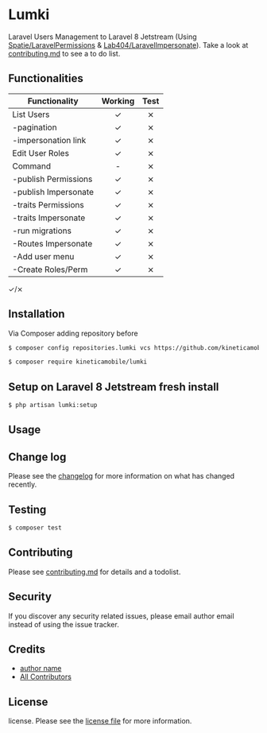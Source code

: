 # Lumki

Laravel Users Management to Laravel 8 Jetstream (Using [Spatie/LaravelPermissions](https://github.com/spatie/laravel-permission) & [Lab404/LaravelImpersonate]([changelog.md](https://github.com/404labfr/laravel-impersonate))). Take a look at [contributing.md](contributing.md) to see a to do list.

## Functionalities

| Functionality         | Working | Test  |
| --------------------- |:-------------:|:-----:|
| List Users            | ✓       | ⨯     |
| -pagination           | ✓       | ⨯     |
| -impersonation link   | ✓       | ⨯     |
| Edit User Roles       | ✓       | ⨯     |
| Command               | -       | ⨯     |
| -publish Permissions  | ✓       | ⨯     |
| -publish Impersonate  | ✓       | ⨯     |
| -traits Permissions   | ✓       | ⨯     |
| -traits Impersonate   | ✓       | ⨯     |
| -run migrations       | ✓       | ⨯     |
| -Routes Impersonate   | ✓       | ⨯     |
| -Add user menu        | ✓       | ⨯     |
| -Create Roles/Perm    | ✓       | ⨯     |

✓/⨯

## Installation

Via Composer adding repository before

``` bash
$ composer config repositories.lumki vcs https://github.com/kineticamobile/lumki
```

``` bash
$ composer require kineticamobile/lumki
```

## Setup on Laravel 8 Jetstream fresh install

``` bash
$ php artisan lumki:setup
```

## Usage

## Change log

Please see the [changelog](changelog.md) for more information on what has changed recently.

## Testing

``` bash
$ composer test
```

## Contributing

Please see [contributing.md](contributing.md) for details and a todolist.

## Security

If you discover any security related issues, please email author email instead of using the issue tracker.

## Credits

- [author name][link-author]
- [All Contributors][link-contributors]

## License

license. Please see the [license file](license.md) for more information.

[ico-version]: https://img.shields.io/packagist/v/kineticamobile/lumki.svg?style=flat-square
[ico-downloads]: https://img.shields.io/packagist/dt/kineticamobile/lumki.svg?style=flat-square
[ico-travis]: https://img.shields.io/travis/kineticamobile/lumki/master.svg?style=flat-square
[ico-styleci]: https://styleci.io/repos/12345678/shield

[link-packagist]: https://packagist.org/packages/kineticamobile/lumki
[link-downloads]: https://packagist.org/packages/kineticamobile/lumki
[link-travis]: https://travis-ci.org/kineticamobile/lumki
[link-styleci]: https://styleci.io/repos/12345678
[link-author]: https://github.com/kineticamobile
[link-contributors]: ../../contributors
